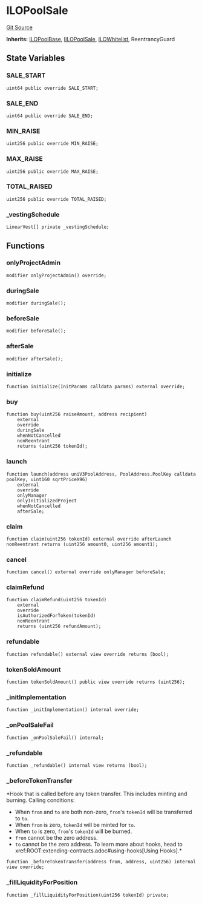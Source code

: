 # ILOPoolSale
[Git Source](https://github.com/KYRDTeam/ilo-contracts/blob/af88dd9b3e8283ab97b6c9511aeb7bb607e3649d/src/ILOPoolSale.sol)

**Inherits:**
[ILOPoolBase](/src/base/ILOPoolBase.sol/abstract.ILOPoolBase.md), [IILOPoolSale](/src/interfaces/IILOPoolSale.sol/interface.IILOPoolSale.md), [ILOWhitelist](/src/base/ILOWhitelist.sol/abstract.ILOWhitelist.md), ReentrancyGuard


## State Variables
### SALE_START

```solidity
uint64 public override SALE_START;
```


### SALE_END

```solidity
uint64 public override SALE_END;
```


### MIN_RAISE

```solidity
uint256 public override MIN_RAISE;
```


### MAX_RAISE

```solidity
uint256 public override MAX_RAISE;
```


### TOTAL_RAISED

```solidity
uint256 public override TOTAL_RAISED;
```


### _vestingSchedule

```solidity
LinearVest[] private _vestingSchedule;
```


## Functions
### onlyProjectAdmin


```solidity
modifier onlyProjectAdmin() override;
```

### duringSale


```solidity
modifier duringSale();
```

### beforeSale


```solidity
modifier beforeSale();
```

### afterSale


```solidity
modifier afterSale();
```

### initialize


```solidity
function initialize(InitParams calldata params) external override;
```

### buy


```solidity
function buy(uint256 raiseAmount, address recipient)
    external
    override
    duringSale
    whenNotCancelled
    nonReentrant
    returns (uint256 tokenId);
```

### launch


```solidity
function launch(address uniV3PoolAddress, PoolAddress.PoolKey calldata poolKey, uint160 sqrtPriceX96)
    external
    override
    onlyManager
    onlyInitializedProject
    whenNotCancelled
    afterSale;
```

### claim


```solidity
function claim(uint256 tokenId) external override afterLaunch nonReentrant returns (uint256 amount0, uint256 amount1);
```

### cancel


```solidity
function cancel() external override onlyManager beforeSale;
```

### claimRefund


```solidity
function claimRefund(uint256 tokenId)
    external
    override
    isAuthorizedForToken(tokenId)
    nonReentrant
    returns (uint256 refundAmount);
```

### refundable


```solidity
function refundable() external view override returns (bool);
```

### tokenSoldAmount


```solidity
function tokenSoldAmount() public view override returns (uint256);
```

### _initImplementation


```solidity
function _initImplementation() internal override;
```

### _onPoolSaleFail


```solidity
function _onPoolSaleFail() internal;
```

### _refundable


```solidity
function _refundable() internal view returns (bool);
```

### _beforeTokenTransfer

*Hook that is called before any token transfer. This includes minting
and burning.
Calling conditions:
- When `from` and `to` are both non-zero, ``from``'s `tokenId` will be
transferred to `to`.
- When `from` is zero, `tokenId` will be minted for `to`.
- When `to` is zero, ``from``'s `tokenId` will be burned.
- `from` cannot be the zero address.
- `to` cannot be the zero address.
To learn more about hooks, head to xref:ROOT:extending-contracts.adoc#using-hooks[Using Hooks].*


```solidity
function _beforeTokenTransfer(address from, address, uint256) internal view override;
```

### _fillLiquidityForPosition


```solidity
function _fillLiquidityForPosition(uint256 tokenId) private;
```

